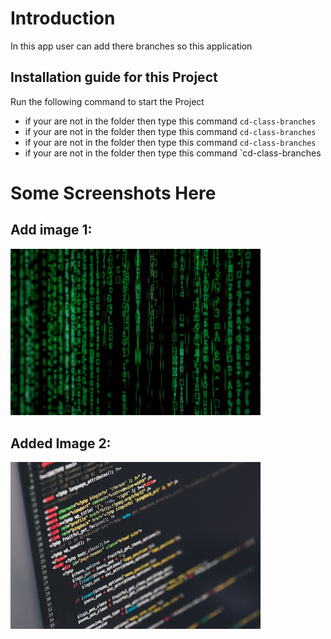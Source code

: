 # Introduction
In this app user can add there branches so this application 

## Installation guide for this Project
Run the following command to start the Project

* if your are not in the folder then type this command `cd-class-branches`
* if your are not in the folder then type this command `cd-class-branches`
* if your are not in the folder then type this command `cd-class-branches`
* if your are not in the folder then type this command `cd-class-branches

# Some Screenshots Here

## Add image 1:

<img src="screenshots/abc1.jpg" width="400px">

## Added Image 2:

<img src="screenshots/xyz2.jpg"  width="400px">
